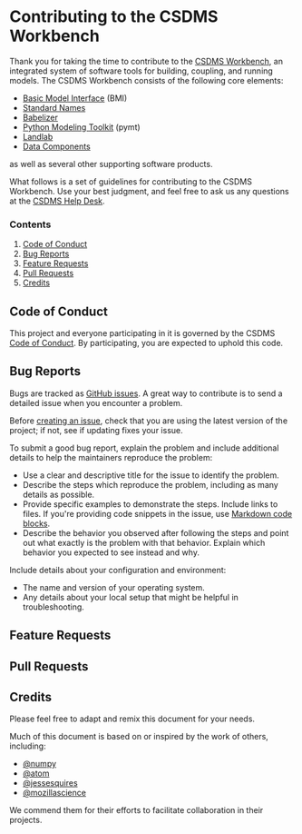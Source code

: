 # Contributing to the CSDMS Workbench

Thank you for taking the time to contribute to the [CSDMS Workbench](https://csdms.colorado.edu/wiki/Workbench), an integrated system of software tools for building, coupling, and running models.
The CSDMS Workbench consists of the following core elements: 

* [Basic Model Interface](https://bmi.readthedocs.io) (BMI)
* [Standard Names](https://standard-names.readthedocs.io)
* [Babelizer](https://babelizer.readthedocs.io)
* [Python Modeling Toolkit](https://pymt.readthedocs.io) (pymt)
* [Landlab](https://landlab.readthedocs.io)
* [Data Components](https://csdms.colorado.edu/wiki/DataComponents)

as well as several other supporting software products.

What follows is a set of guidelines for contributing to the CSDMS Workbench. Use your best judgment, and feel free to ask us any questions at the [CSDMS Help Desk](https://csdms.github.io/help-desk/).

### Contents

1. [Code of Conduct](#code-of-conduct)
1. [Bug Reports](#bug-reports)
1. [Feature Requests](#feature-requests)
1. [Pull Requests](#pull-requests)
1. [Credits](#credits)

## Code of Conduct

This project and everyone participating in it is governed by the CSDMS [Code of Conduct](./CODE-OF-CONDUCT.md). By participating, you are expected to uphold this code.

## Bug Reports

Bugs are tracked as [GitHub issues](https://guides.github.com/features/issues/).
A great way to contribute is to send a detailed issue when you encounter a problem.

Before [creating an issue](https://help.github.com/en/github/managing-your-work-on-github/creating-an-issue), check that you are using the latest version of the project; if not, see if updating fixes your issue.

To submit a good bug report, explain the problem and include additional details to help the maintainers reproduce the problem:

* Use a clear and descriptive title for the issue to identify the problem.
* Describe the steps which reproduce the problem, including as many details as possible.
* Provide specific examples to demonstrate the steps. Include links to files. If you're providing code snippets in the issue, use [Markdown code blocks](https://docs.github.com/en/get-started/writing-on-github/getting-started-with-writing-and-formatting-on-github#multiple-lines).
* Describe the behavior you observed after following the steps and point out what exactly is the problem with that behavior. Explain which behavior you expected to see instead and why.

Include details about your configuration and environment:

* The name and version of your operating system.
* Any details about your local setup that might be helpful in troubleshooting.


## Feature Requests

## Pull Requests

## Credits

Please feel free to adapt and remix this document for your needs.

Much of this document is based on or inspired by the work of others, including:

* [@numpy](https://github.com/numpy)
* [@atom](https://github.com/atom)
* [@jessesquires](https://github.com/jessesquires)
* [@mozillascience](https://github.com/mozillascience)

We commend them for their efforts to facilitate collaboration in their projects.

